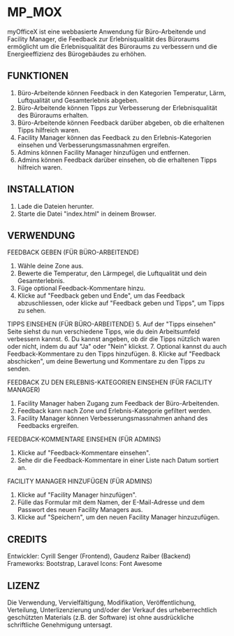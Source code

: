 # MP_MOX

myOfficeX ist eine webbasierte Anwendung für Büro-Arbeitende und Facility Manager, die Feedback zur Erlebnisqualität des Büroraums ermöglicht um die Erlebnisqualität des Büroraums zu verbessern und die Energieeffizienz des Bürogebäudes zu erhöhen. 

FUNKTIONEN
-------------------
1. Büro-Arbeitende können Feedback in den Kategorien Temperatur, Lärm, Luftqualität und Gesamterlebnis abgeben.
2. Büro-Arbeitende können Tipps zur Verbesserung der Erlebnisqualität des Büroraums erhalten.
3. Büro-Arbeitende können Feedback darüber abgeben, ob die erhaltenen Tipps hilfreich waren. 
4. Facility Manager können das Feedback zu den Erlebnis-Kategorien einsehen und Verbesserungsmassnahmen ergreifen.
5. Admins können Facility Manager hinzufügen und entfernen.
6. Admins können Feedback darüber einsehen, ob die erhaltenen Tipps hilfreich waren.

INSTALLATION
-------------------
1. Lade die Dateien herunter.
2. Starte die Datei "index.html" in deinem Browser.

VERWENDUNG
-------------------
FEEDBACK GEBEN (FÜR BÜRO-ARBEITENDE)
1. Wähle deine Zone aus.
2. Bewerte die Temperatur, den Lärmpegel, die Luftqualität und dein Gesamterlebnis.
3. Füge optional Feedback-Kommentare hinzu.
4. Klicke auf "Feedback geben und Ende", um das Feedback abzuschliessen, oder klicke auf "Feedback geben und Tipps", um Tipps zu sehen. 

TIPPS EINSEHEN (FÜR BÜRO-ARBEITENDE)
5. Auf der "Tipps einsehen" Seite siehst du nun verschiedene Tipps, wie du dein Arbeitsumfeld verbessern kannst.
6. Du kannst angeben, ob dir die Tipps nützlich waren oder nicht, indem du auf "Ja" oder "Nein" klickst.
7. Optional kannst du auch Feedback-Kommentare zu den Tipps hinzufügen.
8. Klicke auf "Feedback abschicken", um deine Bewertung und Kommentare zu den Tipps zu senden.

FEEDBACK ZU DEN ERLEBNIS-KATEGORIEN EINSEHEN (FÜR FACILITY MANAGER)
1. Facility Manager haben Zugang zum Feedback der Büro-Arbeitenden.
2. Feedback kann nach Zone und Erlebnis-Kategorie gefiltert werden.
3. Facility Manager können Verbesserungsmassnahmen anhand des Feedbacks ergreifen.

FEEDBACK-KOMMENTARE EINSEHEN (FÜR ADMINS)
1. Klicke auf "Feedback-Kommentare einsehen".
2. Sehe dir die Feedback-Kommentare in einer Liste nach Datum sortiert an.

FACILITY MANAGER HINZUFÜGEN (FÜR ADMINS)
1. Klicke auf "Facility Manager hinzufügen".
2. Fülle das Formular mit dem Namen, der E-Mail-Adresse und dem Passwort des neuen Facility Managers aus.
3. Klicke auf "Speichern", um den neuen Facility Manager hinzuzufügen.

CREDITS
-------------------
Entwickler: Cyrill Senger (Frontend), Gaudenz Raiber (Backend)
Frameworks: Bootstrap, Laravel
Icons: Font Awesome

LIZENZ
-------------------
Die Verwendung, Vervielfältigung, Modifikation, Veröffentlichung, Verteilung, Unterlizenzierung und/oder der Verkauf des urheberrechtlich geschützten Materials (z.B. der Software) ist ohne ausdrückliche schriftliche Genehmigung untersagt. 